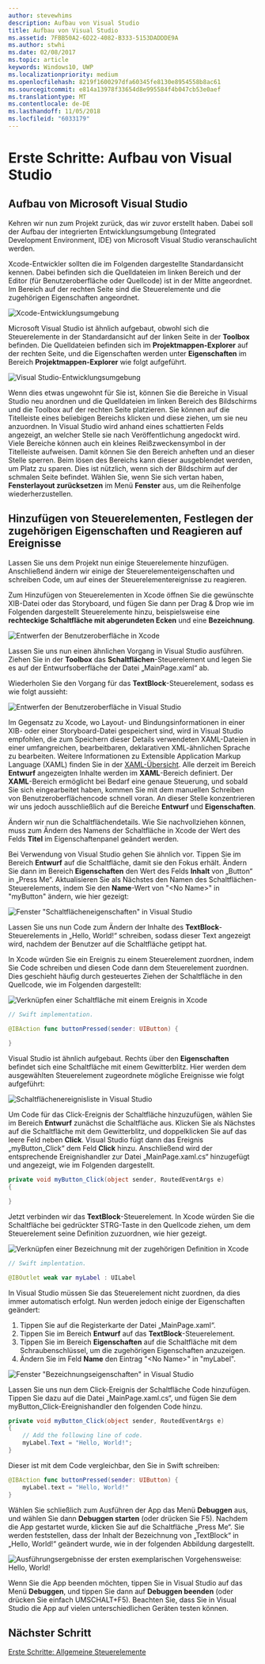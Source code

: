 ```yaml
---
author: stevewhims
description: Aufbau von Visual Studio
title: Aufbau von Visual Studio
ms.assetid: 7FBB50A2-6D22-4082-B333-5153DADDDE9A
ms.author: stwhi
ms.date: 02/08/2017
ms.topic: article
keywords: Windows10, UWP
ms.localizationpriority: medium
ms.openlocfilehash: 8219f1600297dfa60345fe8130e8954558b8ac61
ms.sourcegitcommit: e814a13978f33654d8e995584f4b047cb53e0aef
ms.translationtype: MT
ms.contentlocale: de-DE
ms.lasthandoff: 11/05/2018
ms.locfileid: "6033179"
---
```

# <a name="getting-started-getting-around-in-visual-studio"></a>Erste Schritte: Aufbau von Visual Studio


## <a name="getting-around-in-microsoft-visual-studio"></a>Aufbau von Microsoft Visual Studio

Kehren wir nun zum Projekt zurück, das wir zuvor erstellt haben. Dabei soll der Aufbau der integrierten Entwicklungsumgebung (Integrated Development Environment, IDE) von Microsoft Visual Studio veranschaulicht werden.

Xcode-Entwickler sollten die im Folgenden dargestellte Standardansicht kennen. Dabei befinden sich die Quelldateien im linken Bereich und der Editor (für Benutzeroberfläche oder Quellcode) ist in der Mitte angeordnet. Im Bereich auf der rechten Seite sind die Steuerelemente und die zugehörigen Eigenschaften angeordnet.

![Xcode-Entwicklungsumgebung](images/ios-to-uwp/xcode-ide.png)

Microsoft Visual Studio ist ähnlich aufgebaut, obwohl sich die Steuerelemente in der Standardansicht auf der linken Seite in der **Toolbox** befinden. Die Quelldateien befinden sich im **Projektmappen-Explorer** auf der rechten Seite, und die Eigenschaften werden unter **Eigenschaften** im Bereich **Projektmappen-Explorer** wie folgt aufgeführt.

![Visual Studio-Entwicklungsumgebung](images/ios-to-uwp/vs-ide.png)

Wenn dies etwas ungewohnt für Sie ist, können Sie die Bereiche in Visual Studio neu anordnen und die Quelldateien im linken Bereich des Bildschirms und die Toolbox auf der rechten Seite platzieren. Sie können auf die Titelleiste eines beliebigen Bereichs klicken und diese ziehen, um sie neu anzuordnen. In Visual Studio wird anhand eines schattierten Felds angezeigt, an welcher Stelle sie nach Veröffentlichung angedockt wird. Viele Bereiche können auch ein kleines Reißzweckensymbol in der Titelleiste aufweisen. Damit können Sie den Bereich anheften und an dieser Stelle sperren. Beim lösen des Bereichs kann dieser ausgeblendet werden, um Platz zu sparen. Dies ist nützlich, wenn sich der Bildschirm auf der schmalen Seite befindet. Wählen Sie, wenn Sie sich vertan haben, **Fensterlayout zurücksetzen** im Menü **Fenster** aus, um die Reihenfolge wiederherzustellen.

## <a name="adding-controls-setting-their-properties-and-responding-to-events"></a>Hinzufügen von Steuerelementen, Festlegen der zugehörigen Eigenschaften und Reagieren auf Ereignisse

Lassen Sie uns dem Projekt nun einige Steuerelemente hinzufügen. Anschließend ändern wir einige der Steuerelementeigenschaften und schreiben Code, um auf eines der Steuerelementereignisse zu reagieren.

Zum Hinzufügen von Steuerelementen in Xcode öffnen Sie die gewünschte XIB-Datei oder das Storyboard, und fügen Sie dann per Drag & Drop wie im Folgenden dargestellt Steuerelemente hinzu, beispielsweise eine **rechteckige Schaltfläche mit abgerundeten Ecken** und eine **Bezeichnung**.

![Entwerfen der Benutzeroberfläche in Xcode](images/ios-to-uwp/xcode-add-button-label.png)

Lassen Sie uns nun einen ähnlichen Vorgang in Visual Studio ausführen. Ziehen Sie in der **Toolbox** das **Schaltflächen**-Steuerelement und legen Sie es auf der Entwurfsoberfläche der Datei „MainPage.xaml“ ab.

Wiederholen Sie den Vorgang für das **TextBlock**-Steuerelement, sodass es wie folgt aussieht:

![Entwerfen der Benutzeroberfläche in Visual Studio](images/ios-to-uwp/vs-add-button-label.png)

Im Gegensatz zu Xcode, wo Layout- und Bindungsinformationen in einer XIB- oder einer Storyboard-Datei gespeichert sind, wird in Visual Studio empfohlen, die zum Speichern dieser Details verwendeten XAML-Dateien in einer umfangreichen, bearbeitbaren, deklarativen XML-ähnlichen Sprache zu bearbeiten. Weitere Informationen zu Extensible Application Markup Language (XAML) finden Sie in der [XAML-Übersicht](https://msdn.microsoft.com/library/windows/apps/mt185595). Alle derzeit im Bereich **Entwurf** angezeigten Inhalte werden im **XAML**-Bereich definiert. Der **XAML**-Bereich ermöglicht bei Bedarf eine genaue Steuerung, und sobald Sie sich eingearbeitet haben, kommen Sie mit dem manuellen Schreiben von Benutzeroberflächencode schnell voran. An dieser Stelle konzentrieren wir uns jedoch ausschließlich auf die Bereiche **Entwurf** und **Eigenschaften**.

Ändern wir nun die Schaltflächendetails. Wie Sie nachvollziehen können, muss zum Ändern des Namens der Schaltfläche in Xcode der Wert des Felds **Titel** im Eigenschaftenpanel geändert werden.

Bei Verwendung von Visual Studio gehen Sie ähnlich vor. Tippen Sie im Bereich **Entwurf** auf die Schaltfläche, damit sie den Fokus erhält. Ändern Sie dann im Bereich **Eigenschaften** den Wert des Felds **Inhalt** von „Button“ in „Press Me“. Aktualisieren Sie als Nächstes den Namen des Schaltflächen-Steuerelements, indem Sie den **Name**-Wert von "&lt;No Name&gt;" in "myButton" ändern, wie hier gezeigt:

![Fenster "Schaltflächeneigenschaften" in Visual Studio](images/ios-to-uwp/vs-button-properties.png)

Lassen Sie uns nun Code zum Ändern der Inhalte des **TextBlock**-Steuerelements in „Hello, World!“ schreiben, sodass dieser Text angezeigt wird, nachdem der Benutzer auf die Schaltfläche getippt hat.

In Xcode würden Sie ein Ereignis zu einem Steuerelement zuordnen, indem Sie Code schreiben und diesen Code dann dem Steuerelement zuordnen. Dies geschieht häufig durch gesteuertes Ziehen der Schaltfläche in den Quellcode, wie im Folgenden dargestellt:

![Verknüpfen einer Schaltfläche mit einem Ereignis in Xcode](images/ios-to-uwp/xcode-add-button-event.png)

```swift
// Swift implementation.

@IBAction func buttonPressed(sender: UIButton) {
    
}
```

Visual Studio ist ähnlich aufgebaut. Rechts über den **Eigenschaften** befindet sich eine Schaltfläche mit einem Gewitterblitz. Hier werden dem ausgewählten Steuerelement zugeordnete mögliche Ereignisse wie folgt aufgeführt:

![Schaltflächenereignisliste in Visual Studio](images/ios-to-uwp/vs-button-event.png)

Um Code für das Click-Ereignis der Schaltfläche hinzuzufügen, wählen Sie im Bereich **Entwurf** zunächst die Schaltfläche aus. Klicken Sie als Nächstes auf die Schaltfläche mit dem Gewitterblitz, und doppelklicken Sie auf das leere Feld neben **Click**. Visual Studio fügt dann das Ereignis „myButton\_Click“ dem Feld **Click** hinzu. Anschließend wird der entsprechende Ereignishandler zur Datei „MainPage.xaml.cs“ hinzugefügt und angezeigt, wie im Folgenden dargestellt.

```csharp
private void myButton_Click(object sender, RoutedEventArgs e)
{

}
```

Jetzt verbinden wir das **TextBlock**-Steuerelement. In Xcode würden Sie die Schaltfläche bei gedrückter STRG-Taste in den Quellcode ziehen, um dem Steuerelement seine Definition zuzuordnen, wie hier gezeigt.

![Verknüpfen einer Bezeichnung mit der zugehörigen Definition in Xcode](images/ios-to-uwp/xcode-add-button-reference.png)

```swift
// Swift implentation.

@IBOutlet weak var myLabel : UILabel
```

In Visual Studio müssen Sie das Steuerelement nicht zuordnen, da dies immer automatisch erfolgt. Nun werden jedoch einige der Eigenschaften geändert:

1.  Tippen Sie auf die Registerkarte der Datei „MainPage.xaml“.
2.  Tippen Sie im Bereich **Entwurf** auf das **TextBlock**-Steuerelement.
3.  Tippen Sie im Bereich **Eigenschaften** auf die Schaltfläche mit dem Schraubenschlüssel, um die zugehörigen Eigenschaften anzuzeigen.
4.  Ändern Sie im Feld **Name** den Eintrag "&lt;No Name&gt;" in "myLabel".

![Fenster "Bezeichnungseigenschaften" in Visual Studio](images/ios-to-uwp/vs-label-properties.png)

Lassen Sie uns nun dem Click-Ereignis der Schaltfläche Code hinzufügen. Tippen Sie dazu auf die Datei „MainPage.xaml.cs“, und fügen Sie dem myButton\_Click-Ereignishandler den folgenden Code hinzu.

```csharp
private void myButton_Click(object sender, RoutedEventArgs e)
{
    // Add the following line of code.    
    myLabel.Text = "Hello, World!";
}
```

Dieser ist mit dem Code vergleichbar, den Sie in Swift schreiben:

```swift
@IBAction func buttonPressed(sender: UIButton) {
    myLabel.text = "Hello, World!"
}
```

Wählen Sie schließlich zum Ausführen der App das Menü **Debuggen** aus, und wählen Sie dann **Debuggen starten** (oder drücken Sie F5). Nachdem die App gestartet wurde, klicken Sie auf die Schaltfläche „Press Me“. Sie werden feststellen, dass der Inhalt der Bezeichnung von „TextBlock“ in „Hello, World!“ geändert wurde, wie in der folgenden Abbildung dargestellt.

![Ausführungsergebnisse der ersten exemplarischen Vorgehensweise: Hello, World!](images/ios-to-uwp/vs-hello-world.png)

Wenn Sie die App beenden möchten, tippen Sie in Visual Studio auf das Menü **Debuggen**, und tippen Sie dann auf **Debuggen beenden** (oder drücken Sie einfach UMSCHALT+F5). Beachten Sie, dass Sie in Visual Studio die App auf vielen unterschiedlichen Geräten testen können.

## <a name="next-step"></a>Nächster Schritt

[Erste Schritte: Allgemeine Steuerelemente](getting-started-common-controls.md)

